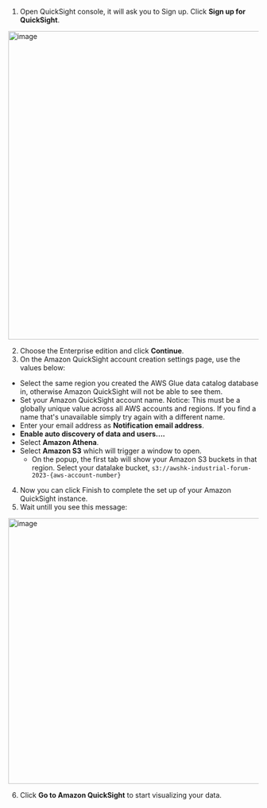 
1. Open QuickSight console, it will ask you to Sign up. Click **Sign up for QuickSight**.
<img width="620" alt="image" src="https://user-images.githubusercontent.com/108851851/226199259-a40192af-9a7c-43d0-bdcb-bb49353e3a1d.png">

2. Choose the Enterprise edition and click **Continue**.
3. On the Amazon QuickSight account creation settings page, use the values below:
- Select the same region you created the AWS Glue data catalog database in, otherwise Amazon QuickSight will not be able to see them.
- Set your Amazon QuickSight account name. Notice: This must be a globally unique value across all AWS accounts and regions. If you find a name that's unavailable simply try again with a different name.
- Enter your email address as **Notification email address**.
- **Enable auto discovery of data and users....**
- Select **Amazon Athena**.
- Select **Amazon S3** which will trigger a window to open.
  - On the popup, the first tab will show your Amazon S3 buckets in that region. Select your datalake bucket, `s3://awshk-industrial-forum-2023-{aws-account-number}`
4. Now you can click Finish to complete the set up of your Amazon QuickSight instance.
5. Wait untill you see this message:
<img width="534" alt="image" src="https://user-images.githubusercontent.com/108851851/226199620-17028922-f1db-4cb5-8648-4b53f288ce4d.png">

6. Click **Go to Amazon QuickSight** to start visualizing your data.
